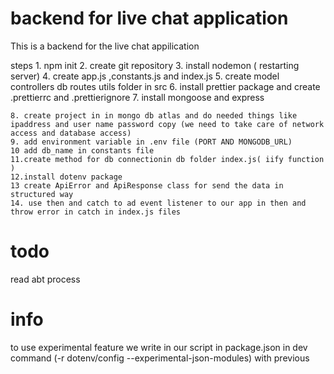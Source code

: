   # backend for live chat application 
   This is a backend for the live chat appilication 

  steps
    1. npm init
    2. create git repository
    3. install nodemon ( restarting server)
    4. create app.js ,constants.js and index.js
    5. create model controllers db routes utils folder in src 
    6. install prettier package and create .prettierrc and .prettierignore
    7. install mongoose and express
    
    8. create project in in mongo db atlas and do needed things like ipaddress and user name password copy (we need to take care of network access and database access)
    9. add environment variable in .env file (PORT AND MONGODB_URL)
    10 add db_name in constants file
    11.create method for db connectionin db folder index.js( iify function )
    12.install dotenv package
    13 create ApiError and ApiResponse class for send the data in  structured way 
    14. use then and catch to ad event listener to our app in then and throw error in catch in index.js files
    
# todo 
   read abt process

# info 
 to use experimental feature we write in our script in package.json in dev command (-r dotenv/config  --experimental-json-modules) with previous 
